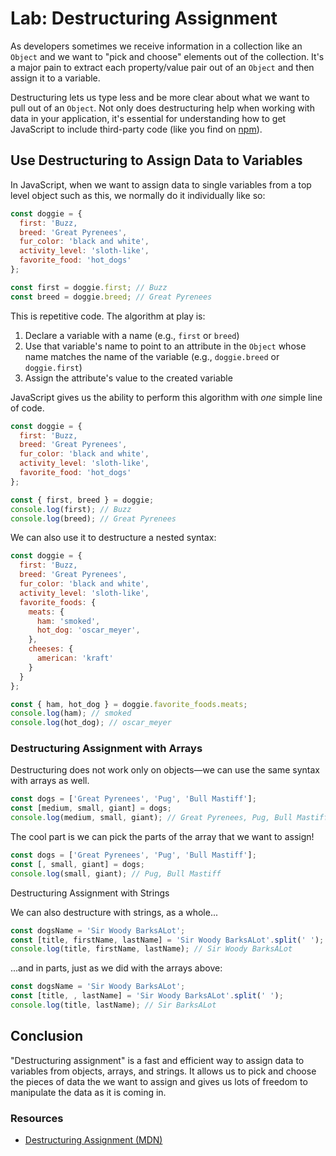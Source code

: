 # Lab: Destructuring Assignment

As developers sometimes we receive information in a collection like an `Object` and we want to "pick and choose" elements out of the collection. It's a major pain to extract each property/value pair out of an `Object` and then assign it to a variable.

Destructuring lets us type less and be more clear about what we want to pull out of an `Object`. Not only does destructuring help when working with data in your application, it's essential for understanding how to get JavaScript to include third-party code (like you find on [npm](https://www.npmjs.com/)).

## Use Destructuring to Assign Data to Variables

In JavaScript, when we want to assign data to single variables from a top level object such as this, we normally do it individually like so:

```js
const doggie = {
  first: 'Buzz,
  breed: 'Great Pyrenees',
  fur_color: 'black and white',
  activity_level: 'sloth-like',
  favorite_food: 'hot_dogs'
};

const first = doggie.first; // Buzz
const breed = doggie.breed; // Great Pyrenees
```

This is repetitive code. The algorithm at play is:

1. Declare a variable with a name (e.g., `first` or `breed`)
2. Use that variable's name to point to an attribute in the `Object` whose name matches the name of the variable (e.g., `doggie.breed` or `doggie.first`)
3. Assign the attribute's value to the created variable

JavaScript gives us the ability to perform this algorithm with _one_ simple line of code.

```js
const doggie = {
  first: 'Buzz,
  breed: 'Great Pyrenees',
  fur_color: 'black and white',
  activity_level: 'sloth-like',
  favorite_food: 'hot_dogs'
};

const { first, breed } = doggie;
console.log(first); // Buzz
console.log(breed); // Great Pyrenees
```

We can also use it to destructure a nested syntax:

```js
const doggie = {
  first: 'Buzz,
  breed: 'Great Pyrenees',
  fur_color: 'black and white',
  activity_level: 'sloth-like',
  favorite_foods: {
    meats: {
      ham: 'smoked',
      hot_dog: 'oscar_meyer',
    },
    cheeses: {
      american: 'kraft'
    }
  }
};

const { ham, hot_dog } = doggie.favorite_foods.meats;
console.log(ham); // smoked
console.log(hot_dog); // oscar_meyer
```

### Destructuring Assignment with Arrays

Destructuring does not work only on objects—we can use the same syntax with arrays as well.

```js
const dogs = ['Great Pyrenees', 'Pug', 'Bull Mastiff'];
const [medium, small, giant] = dogs;
console.log(medium, small, giant); // Great Pyrenees, Pug, Bull Mastiff
```

The cool part is we can pick the parts of the array that we want to assign!

```js
const dogs = ['Great Pyrenees', 'Pug', 'Bull Mastiff'];
const [, small, giant] = dogs;
console.log(small, giant); // Pug, Bull Mastiff
```

Destructuring Assignment with Strings

We can also destructure with strings, as a whole...

```js
const dogsName = 'Sir Woody BarksALot';
const [title, firstName, lastName] = 'Sir Woody BarksALot'.split(' ');
console.log(title, firstName, lastName); // Sir Woody BarksALot
```

...and in parts, just as we did with the arrays above:

```js
const dogsName = 'Sir Woody BarksALot';
const [title, , lastName] = 'Sir Woody BarksALot'.split(' ');
console.log(title, lastName); // Sir BarksALot
```

## Conclusion

"Destructuring assignment" is a fast and efficient way to assign data to variables from objects, arrays, and strings. It allows us to pick and choose the pieces of data the we want to assign and gives us lots of freedom to manipulate the data as it is coming in.

### Resources

- [Destructuring Assignment (MDN)](https://developer.mozilla.org/en-US/docs/Web/JavaScript/Reference/Operators/Destructuring_assignment)
